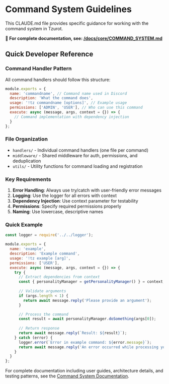 # Command System Guidelines

This CLAUDE.md file provides specific guidance for working with the command system in Tzurot.

**📍 For complete documentation, see: [/docs/core/COMMAND_SYSTEM.md](/docs/core/COMMAND_SYSTEM.md)**

## Quick Developer Reference

### Command Handler Pattern

All command handlers should follow this structure:

```javascript
module.exports = {
  name: 'commandname', // Command name used in Discord
  description: 'What the command does',
  usage: '!tz commandname [options]', // Example usage
  permissions: ['ADMIN', 'USER'], // Who can use this command
  execute: async (message, args, context = {}) => {
    // Command implementation with dependency injection
  }
};
```

### File Organization

- `handlers/` - Individual command handlers (one file per command)
- `middleware/` - Shared middleware for auth, permissions, and deduplication
- `utils/` - Utility functions for command loading and registration

### Key Requirements

1. **Error Handling**: Always use try/catch with user-friendly error messages
2. **Logging**: Use the logger for all errors with context
3. **Dependency Injection**: Use context parameter for testability
4. **Permissions**: Specify required permissions properly
5. **Naming**: Use lowercase, descriptive names

### Quick Example

```javascript
const logger = require('../../logger');

module.exports = {
  name: 'example',
  description: 'Example command',
  usage: '!tz example [arg]',
  permissions: ['USER'],
  execute: async (message, args, context = {}) => {
    try {
      // Extract dependencies from context
      const { personalityManager = getPersonalityManager() } = context;
      
      // Validate arguments
      if (args.length < 1) {
        return await message.reply('Please provide an argument');
      }

      // Process the command
      const result = await personalityManager.doSomething(args[0]);
      
      // Return response
      return await message.reply(`Result: ${result}`);
    } catch (error) {
      logger.error(`Error in example command: ${error.message}`);
      return await message.reply('An error occurred while processing your command');
    }
  }
};
```

For complete documentation including user guides, architecture details, and testing patterns, see the [Command System Documentation](/docs/core/COMMAND_SYSTEM.md).